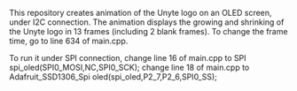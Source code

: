 This repository creates animation of the Unyte logo on an OLED screen, under I2C connection. The animation displays the growing and shrinking of the Unyte logo in 13 frames (including 2 blank frames). To change the frame time, go to line 634 of main.cpp.

To run it under SPI connection, change line 16 of main.cpp to SPI spi_oled(SPI0_MOSI,NC,SPI0_SCK); change line 18 of main.cpp to Adafruit_SSD1306_Spi oled(spi_oled,P2_7,P2_6,SPI0_SS);
